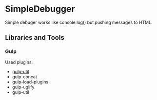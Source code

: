 # SimpleDebugger

Simple debuger works like console.log() but pushing messages to HTML.

## Libraries and Tools

### Gulp

Used plugins:
- [gulp-util]
- gulp-concat
- gulp-load-plugins
- gulp-uglify
- gulp-util

[gulp-util]: https://github.com/gulpjs/gulp-util
